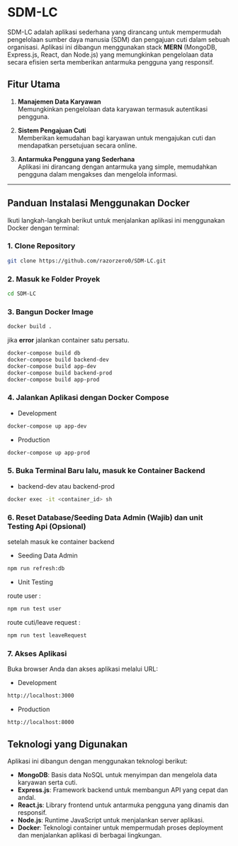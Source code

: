 # SDM-LC

SDM-LC adalah aplikasi sederhana yang dirancang untuk mempermudah pengelolaan sumber daya manusia (SDM) dan pengajuan cuti dalam sebuah organisasi. Aplikasi ini dibangun menggunakan stack **MERN** (MongoDB, Express.js, React, dan Node.js) yang memungkinkan pengelolaan data secara efisien serta memberikan antarmuka pengguna yang responsif.

## Fitur Utama

1. **Manajemen Data Karyawan**  
   Memungkinkan pengelolaan data karyawan termasuk autentikasi pengguna.

2. **Sistem Pengajuan Cuti**  
   Memberikan kemudahan bagi karyawan untuk mengajukan cuti dan mendapatkan persetujuan secara online.

3. **Antarmuka Pengguna yang Sederhana**  
   Aplikasi ini dirancang dengan antarmuka yang simple, memudahkan pengguna dalam mengakses dan mengelola informasi.

---

## Panduan Instalasi Menggunakan Docker

Ikuti langkah-langkah berikut untuk menjalankan aplikasi ini menggunakan Docker dengan terminal:

### 1. Clone Repository

```bash
git clone https://github.com/razorzero0/SDM-LC.git
```

### 2. Masuk ke Folder Proyek

```bash
cd SDM-LC
```

### 3. Bangun Docker Image

```bash
docker build .
```

jika **error** jalankan container satu persatu.

```bash
docker-compose build db
docker-compose build backend-dev
docker-compose build app-dev
docker-compose build backend-prod
docker-compose build app-prod
```

### 4. Jalankan Aplikasi dengan Docker Compose

-   Development

```bash
docker-compose up app-dev
```

-   Production

```bash
docker-compose up app-prod
```

### 5. Buka Terminal Baru lalu, masuk ke Container Backend

-   backend-dev atau backend-prod

```bash
docker exec -it <container_id> sh
```

### 6. Reset Database/Seeding Data Admin (Wajib) dan unit Testing Api (Opsional)

setelah masuk ke container backend

-   Seeding Data Admin

```bash
npm run refresh:db
```

-   Unit Testing

route user :

```bash
npm run test user
```

route cuti/leave request :

```bash
npm run test leaveRequest
```

### 7. Akses Aplikasi

Buka browser Anda dan akses aplikasi melalui URL:

-   Development

```bash
http://localhost:3000
```

-   Production

```bash
http://localhost:8000
```

## Teknologi yang Digunakan

Aplikasi ini dibangun dengan menggunakan teknologi berikut:

-   **MongoDB**: Basis data NoSQL untuk menyimpan dan mengelola data karyawan serta cuti.
-   **Express.js**: Framework backend untuk membangun API yang cepat dan andal.
-   **React.js**: Library frontend untuk antarmuka pengguna yang dinamis dan responsif.
-   **Node.js**: Runtime JavaScript untuk menjalankan server aplikasi.
-   **Docker**: Teknologi container untuk mempermudah proses deployment dan menjalankan aplikasi di berbagai lingkungan.
